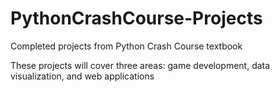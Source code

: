# PythonCrashCourse-Projects
Completed projects from Python Crash Course textbook

These projects will cover three areas: game development, data visualization, and web applications
